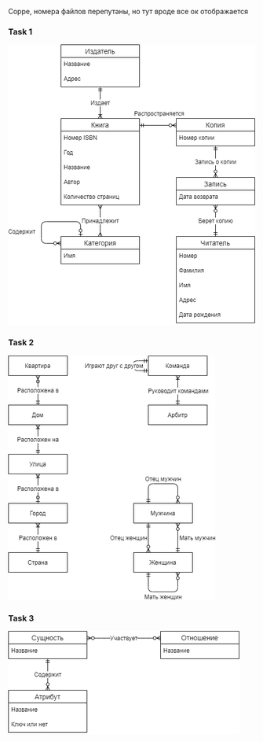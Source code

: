 Сорре, номера файлов перепутаны, но тут вроде все ок отображается

### Task 1

![bruh](Task2.png)

### Task 2

![bruh](Task1.png)

### Task 3

![bruh](Task3.png)
